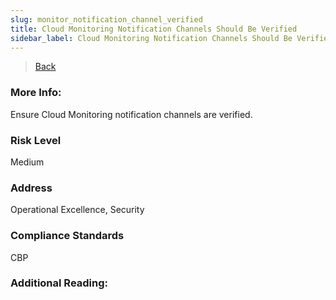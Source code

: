 ```yaml
---
slug: monitor_notification_channel_verified
title: Cloud Monitoring Notification Channels Should Be Verified
sidebar_label: Cloud Monitoring Notification Channels Should Be Verified
---
```

> [Back](../../gcpmonitoringcompliance)

### More Info:
Ensure Cloud Monitoring notification channels are verified.

### Risk Level
Medium

### Address
Operational Excellence, Security

### Compliance Standards
CBP

### Additional Reading:
